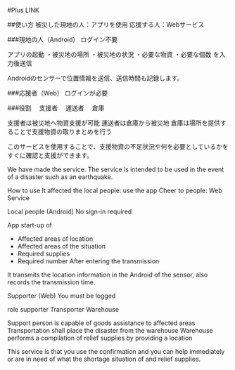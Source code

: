 #Plus LINK

##使い方
被災した現地の人：アプリを使用
応援する人：Webサービス

###現地の人（Android）
ログイン不要

アプリの起動
・被災地の場所
・被災地の状況
・必要な物資
・必要な個数
を入力後送信

Androidのセンサーで位置情報を送信、送信時間も記録します。



###応援者（Web）
ログインが必要

###役割
　支援者
　運送者
　倉庫

支援者は被災地へ物資支援が可能
運送者は倉庫から被災地
倉庫は場所を提供することで支援物資の取りまとめを行う


このサービスを使用することで、支援物資の不足状況や何を必要としているかをすぐに確認と支援ができます。

We have made the service.
The service is intended to be used in the event of a disaster such as an earthquake.

How to use
It affected the local people: use the app
Cheer to people: Web Service

Local people (Android)
No sign-in required

App start-up of
- Affected areas of location
- Affected areas of the situation
- Required supplies
- Required number
After entering the transmission

It transmits the location information in the Android of the sensor, also records the transmission time.



Supporter (Web)
You must be logged

role
 supporter
 Transporter
 Warehouse

Support person is capable of goods assistance to affected areas
Transportation shall place the disaster from the warehouse
Warehouse performs a compilation of relief supplies by providing a location


This service is that you use the confirmation and you can help immediately or are in need of what the shortage situation of and relief supplies.
